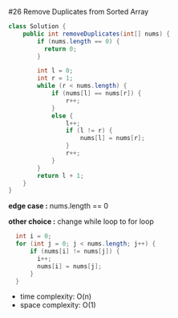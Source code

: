 \#26 Remove Duplicates from Sorted Array
```java
class Solution {
    public int removeDuplicates(int[] nums) {
        if (nums.length == 0) {
          return 0;
        }

        int l = 0;
        int r = 1;
        while (r < nums.length) {
            if (nums[l] == nums[r]) {
                r++;
            }
            else {
                l++;
                if (l != r) {
                    nums[l] = nums[r];
                }
                r++;
            }
        }
        return l + 1;
    }
}
```

**edge case :** nums.length == 0

**other choice :** change while loop to for loop

```java
  int i = 0;
  for (int j = 0; j < nums.length; j++) {
      if (nums[i] != nums[j]) {
        i++;
        nums[i] = nums[j];
      }
  }
```

* time complexity: O(n)
* space complexity: O(1)

